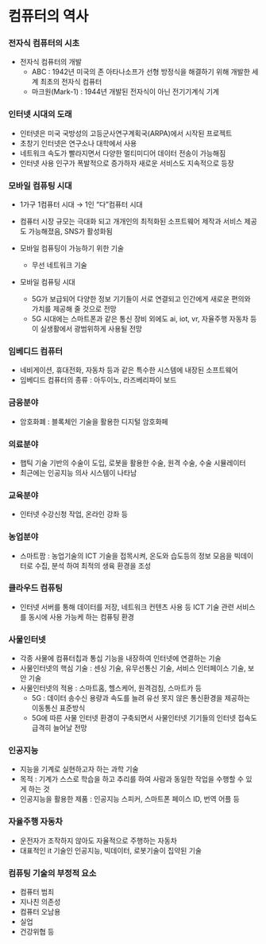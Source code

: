# 컴퓨터의 역사

### 전자식 컴퓨터의 시초

- 전자식 컴퓨터의 개발
    - ABC : 1942년 미국의 존 아타나소프가 선형 방정식을 해결하기 위해 개발한 세계 최초의 전자식 컴퓨터
    - 마크원(Mark-1) : 1944년 개발된 전자식이 아닌 전기기계식 기계



### 인터넷 시대의 도래

- 인터넷은 미국 국방성의 고등군사연구계획국(ARPA)에서 시작된 프로젝트
- 초창기 인터넷은 연구소나 대학에서 사용
- 네트워크 속도가 빨라지면서 다양한 멀티미디어 데이터 전송이 가능해짐
- 인터넷 사용 인구가 폭발적으로 증가하자 새로운 서비스도 지속적으로 등장



### 모바일 컴퓨팅 시대

- 1가구 1컴퓨터 시대 → 1인 “다”컴퓨터 시대
- 컴퓨터 시장 규모는 극대화 되고 개개인의 최적화된 소프트웨어 제작과 서비스 제공도 가능해졌음, SNS가 활성화됨
- 모바일 컴퓨팅이 가능하기 위한 기술
    - 무선 네트워크 기술

- 모바일 컴퓨팅 시대
    - 5G가 보급되어 다양한 정보 기기들이 서로 연결되고 인간에게 새로운 편의와 가치를 제공해 줄 것으로 전망
    - 5G 시대에는 스마트폰과 같은 통신 장비 외에도 ai, iot, vr, 자율주행 자동차 등이 실생활에서 광범위하게 사용될 전망



### 임베디드 컴퓨터

- 네비게이션, 휴대전화, 자동차 등과 같은 특수한 시스템에 내장된 소프트웨어
- 임베디드 컴퓨터의 종류 : 아두이노, 라즈베리파이 보드



### 금융분야

- 암호화폐 : 블록체인 기술을 활용한 디지털 암호화페



### 의료분야

- 햅틱 기술 기반의 수술이 도입, 로봇을 활용한 수술, 원격 수술, 수술 시뮬레이터
- 최근에는 인공지능 의사 시스템이 나타남



### 교육분야

- 인터넷 수강신청 작업, 온라인 강좌 등



### 농업분야

- 스마트팜 : 농업기술의 ICT 기술을 접목시켜, 온도와 습도등의 정보 모음을 빅데이터로 수집, 분석 하여 최적의 생육 환경을 조성



### 클라우드 컴퓨팅

- 인터넷 서버를 통해 데이터를 저장, 네트워크 컨텐츠 사용 등 ICT 기술 관련 서비스를 동시에 사용 가능케 하는 컴퓨팅 환경



### 사물인터넷

- 각종 사물에 컴퓨터칩과 통십 기능을 내장하여 인터넷에 연결하는 기술
- 사물인터넷의 핵심 기술 : 센싱 기술, 유무선통신 기술, 서비스 인터페이스 기술, 보안 기술
- 사물인터넷의 적용 : 스마트홈, 헬스케어, 원격검침, 스마트카 등
    - 5G : 데이터 송수신 용량과 속도를 늘려 유선 못지 않은 통신환경을 제공하는 이동통신 표준방식
    - 5G에 따른 사물 인터넷 환경이 구축되면서 사물인터넷 기기들의 인터넷 접속도 급격히 늘어날 전망

### 인공지능

- 지능을 기계로 실현하고자 하는 과학 기술
- 목적 : 기계가 스스로 학습을 하고 추리를 하여 사람과 동일한 작업을 수행할 수 있게 하는 것
- 인공지능을 활용한 제품 : 인공지능 스피커, 스마트폰 페이스 ID, 번역 어플 등



### 자율주행 자동차

- 운전자가 조작하지 않아도 자율적으로 주행하는 자동차
- 대표적인 it 기술인 인공지능, 빅데이터, 로봇기술이 집약된 기술



### 컴퓨팅 기술의 부정적 요소

- 컴퓨터 범죄
- 지나친 의존성
- 컴퓨터 오남용
- 실업
- 건강위협 등